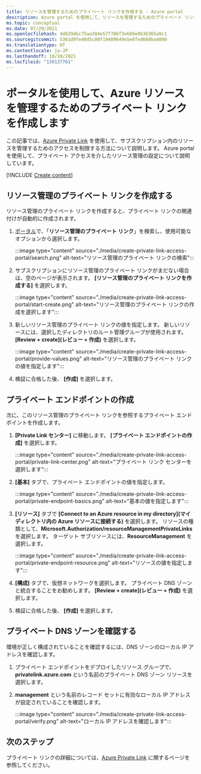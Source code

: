 ```yaml
---
title: リソースを管理するためのプライベート リンクを作成する - Azure portal
description: Azure portal を使用して、リソースを管理するためのプライベート リンクを作成します。
ms.topic: conceptual
ms.date: 07/29/2021
ms.openlocfilehash: 4d829dbc75aa384e57f706f3e689e8b36365a9c1
ms.sourcegitcommit: 5361d9fe40d5c00f19409649e5e8fed660ba4800
ms.translationtype: HT
ms.contentlocale: ja-JP
ms.lasthandoff: 10/18/2021
ms.locfileid: "130137761"
---
```

# <a name="use-portal-to-create-private-link-for-managing-azure-resources"></a>ポータルを使用して、Azure リソースを管理するためのプライベート リンクを作成します

この記事では、[Azure Private Link](../../private-link/index.yml) を使用して、サブスクリプション内のリソースを管理するためのアクセスを制限する方法について説明します。 Azure portal を使用して、プライベート アクセスを介したリソース管理の設定について説明しています。

[!INCLUDE [Create content](../../../includes/resource-manager-create-rmpl.md)]

## <a name="create-resource-management-private-link"></a>リソース管理のプライベート リンクを作成する

リソース管理のプライベート リンクを作成すると、プライベート リンクの関連付けが自動的に作成されます。

1. [ポータル](https://portal.azure.com)で、「**リソース管理のプライベート リンク**」を検索し、使用可能なオプションから選択します。

   :::image type="content" source="./media/create-private-link-access-portal/search.png" alt-text="リソース管理のプライベート リンクの検索":::

1. サブスクリプションにリソース管理のプライベート リンクがまだない場合は、空のページが表示されます。 **[リソース管理のプライベート リンクを作成する]** を選択します。

   :::image type="content" source="./media/create-private-link-access-portal/start-create.png" alt-text="リソース管理のプライベート リンクの作成を選択します":::

1. 新しいリソース管理のプライベート リンクの値を指定します。 新しいリソースには、選択したディレクトリのルート管理グループが使用されます。 **[Review + create]\(レビュー + 作成\)** を選択します。

   :::image type="content" source="./media/create-private-link-access-portal/provide-values.png" alt-text="リソース管理のプライベート リンクの値を指定します":::

1. 検証に合格した後、 **[作成]** を選択します。

## <a name="create-private-endpoint"></a>プライベート エンドポイントの作成

次に、このリソース管理のプライベート リンクを参照するプライベート エンドポイントを作成します。

1. **[Private Link センター]** に移動します。 **[プライベート エンドポイントの作成]** を選択します。

   :::image type="content" source="./media/create-private-link-access-portal/private-link-center.png" alt-text="プライベート リンク センターを選択します":::

1. **[基本]** タブで、プライベート エンドポイントの値を指定します。

   :::image type="content" source="./media/create-private-link-access-portal/private-endpoint-basics.png" alt-text="基本の値を指定します":::

1. **[リソース]** タブで **[Connect to an Azure resource in my directory]\(マイ ディレクトリ内の Azure リソースに接続する\)** を選択します。 リソースの種類として、**Microsoft.Authorization/resourceManagementPrivateLinks** を選択します。 ターゲット サブリソースには、**ResourceManagement** を選択します。

   :::image type="content" source="./media/create-private-link-access-portal/private-endpoint-resource.png" alt-text="リソースの値を指定します":::

1. **[構成]** タブで、仮想ネットワークを選択します。 プライベート DNS ゾーンと統合することをお勧めします。 **[Review + create]\(レビュー + 作成\)** を選択します。

1. 検証に合格した後、 **[作成]** を選択します。

## <a name="verify-private-dns-zone"></a>プライベート DNS ゾーンを確認する

環境が正しく構成されていることを確認するには、DNS ゾーンのローカル IP アドレスを確認します。

1. プライベート エンドポイントをデプロイしたリソース グループで、**privatelink.azure.com** という名前のプライベート DNS ゾーン リソースを選択します。

1. **management** という名前のレコード セットに有効なローカル IP アドレスが設定されていることを確認します。

   :::image type="content" source="./media/create-private-link-access-portal/verify.png" alt-text="ローカル IP アドレスを確認します":::

## <a name="next-steps"></a>次のステップ

プライベート リンクの詳細については、[Azure Private Link](../../private-link/index.yml) に関するページを参照してください。
